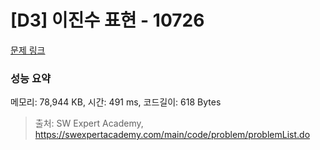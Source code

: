 # [D3] 이진수 표현 - 10726 

[문제 링크](https://swexpertacademy.com/main/code/problem/problemDetail.do?contestProbId=AXRSXf_a9qsDFAXS) 

### 성능 요약

메모리: 78,944 KB, 시간: 491 ms, 코드길이: 618 Bytes



> 출처: SW Expert Academy, https://swexpertacademy.com/main/code/problem/problemList.do